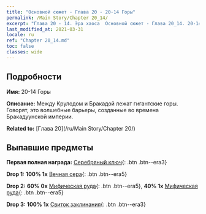 ```yaml
---
title: "Основной сюжет - Глава 20 - 20-14 Горы"
permalink: /Main Story/Chapter 20_14/
excerpt: "Глава 20 - 14. Эра хаоса  Основной сюжет - Глава 20_14. 20-14 Горы"
last_modified_at: 2021-03-31
locale: ru
ref: "Chapter 20_14.md"
toc: false
classes: wide
---
```


## Подробности

 **Имя:** 20-14 Горы

 **Описание:** Между Крулодом и Бракадой лежат гигантские горы. Говорят, это волшебные барьеры, созданные во времена Бракадуунской империи.

 **Related to:** [Глава 20](/ru/Main Story/Chapter 20/)

## Выпавшие предметы

 **Первая полная награда:** [Серебряный ключ](/ru/Items/con_693/){: .btn .btn--era3}

 **Drop 1:** **100% 1x** [Вечная сера](/ru/Items/mat_71/){: .btn .btn--era5}

 **Drop 2:** **60% 0x** [Мифическая руда](/ru/Items/mat_61/){: .btn .btn--era5}, **40% 1x** [Мифическая руда](/ru/Items/mat_61/){: .btn .btn--era5}

 **Drop 3:** **100% 1x** [Свиток заклинания](/ru/Items/con_694/){: .btn .btn--era3}

